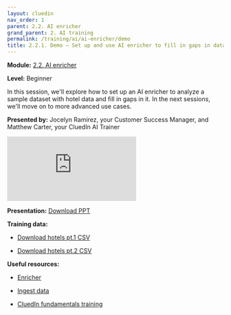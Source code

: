 ```yaml
---
layout: cluedin
nav_order: 1
parent: 2.2. AI enricher
grand_parent: 2. AI training
permalink: /training/ai/ai-enricher/demo
title: 2.2.1. Demo – Set up and use AI enricher to fill in gaps in data
---
```


**Module:** [2.2. AI enricher](/training/ai/ai-enricher)

**Level:** Beginner

In this session, we'll explore how to set up an AI enricher to analyze a sample dataset with hotel data and fill in gaps in it. In the next sessions, we'll move on to more advanced use cases.

**Presented by:** Jocelyn Ramirez, your Customer Success Manager, and Matthew Carter, your CluedIn AI Trainer

<div class="videoFrame">
<iframe src="https://player.vimeo.com/video/1129100402?badge=0&amp;autopause=0&amp;player_id=0&amp;app_id=58479" frameborder="0" allow="autoplay; fullscreen; picture-in-picture; clipboard-write" title="CluedIn AI training: AI enricher demo"></iframe></div>

**Presentation:** <a href="../../../assets/other/training-ppt/cluedin-ai-training-ai-enricher-demo.pptx" download>Download PPT</a>

**Training data:**

- <a href="../../../assets/other/training-ppt/hotels.csv" download>Download hotels pt.1 CSV</a>

- <a href="../../../assets/other/training-ppt/hotels_new.csv" download>Download hotels pt.2 CSV</a>

**Useful resources:**

- [Enricher](/preparation/enricher)

- [Ingest data](/getting-started/data-ingestion)

- [CluedIn fundamentals training](/training/fundamentals)